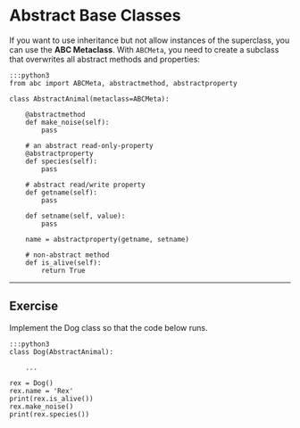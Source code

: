 # Abstract Base Classes

If you want to use inheritance but not allow instances of the superclass, you can use the **ABC Metaclass**.
With `ABCMeta`, you need to create a subclass that overwrites all abstract methods and properties:

    :::python3
    from abc import ABCMeta, abstractmethod, abstractproperty

    class AbstractAnimal(metaclass=ABCMeta):

        @abstractmethod
        def make_noise(self):
            pass

        # an abstract read-only-property
        @abstractproperty
        def species(self):
            pass

        # abstract read/write property
        def getname(self):
            pass

        def setname(self, value):
            pass

        name = abstractproperty(getname, setname)

        # non-abstract method
        def is_alive(self):
            return True

----

## Exercise

Implement the Dog class so that the code below runs.

    :::python3
    class Dog(AbstractAnimal):

        ...

    rex = Dog()
    rex.name = 'Rex'
    print(rex.is_alive())
    rex.make_noise()
    print(rex.species())
